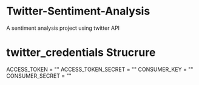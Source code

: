 # Twitter-Sentiment-Analysis
A sentiment analysis project using twitter API


# twitter_credentials Strucrure
ACCESS_TOKEN = ""
ACCESS_TOKEN_SECRET = ""
CONSUMER_KEY = ""
CONSUMER_SECRET = ""
